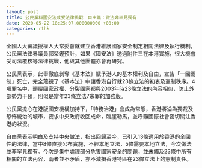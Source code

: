 ```yaml
---
layout: post
title: 公民黨料國安法或受法律挑戰　自由黨：做法非罕見獨有
date: 2020-05-22 18:25:07.000000000 +08:00
categories: rthk
---
```


全國人大審議授權人大常委會就建立香港維護國家安全制定相關法律及執行機制，公民黨法律界議員郭榮鏗預計，如果《國安法》透過附件三在本港實施，很大機會受司法覆核等法律挑戰，他與其他團體亦會再研究。

公民黨表示，此舉徹底剝奪《基本法》賦予港人的基本權利及自由，宣告「一國兩制」死亡，完全蔑視了《基本法》中讓香港自行就23條立法的初衷及憲制秩序。4項罪名中，顛覆國家政權、分裂國家都與2003年時23條立法的內容相似，防止外部勢力干預，則似是當年23條立法7宗罪的加強版。

公民黨擔心在港版國安機構加持下，「特務治港」會成為常態，香港將淪為獨裁及恐怖統治的城市，要求中央政府收回成命，臨崖勒馬，並呼籲國際社會密切關注香港的狀況。

自由黨表示明白及支持中央做法，指出回歸至今，已引入13條適用於香港的全國性的法律，當中8條直接公布實施，不經本地立法，5條需要本地立法，今次做法並非罕見獨有。今次是集中處理部分危害國家安全的問題，並未觸及23條中所有相關的立法內容，兩者並不矛盾，亦不減損香港特區在23條立法上的憲制責任。
